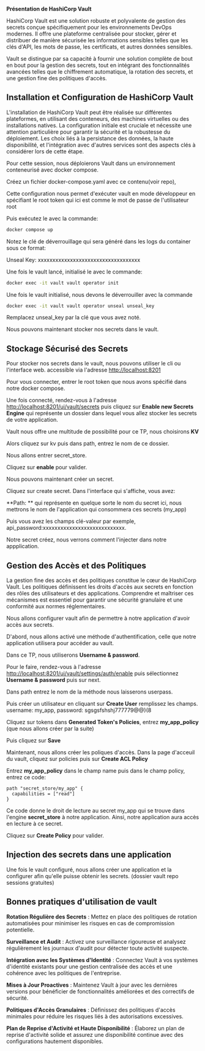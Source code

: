 **Présentation de HashiCorp Vault**
  
HashiCorp Vault est une solution robuste et polyvalente de gestion des secrets conçue spécifiquement pour les environnements DevOps modernes. Il offre une plateforme centralisée pour stocker, gérer et distribuer de manière sécurisée les informations sensibles telles que les clés d'API, les mots de passe, les certificats, et autres données sensibles.

Vault se distingue par sa capacité à fournir une solution complète de bout en bout pour la gestion des secrets, tout en intégrant des fonctionnalités avancées telles que le chiffrement automatique, la rotation des secrets, et une gestion fine des politiques d'accès.

## Installation et Configuration de HashiCorp Vault

L'installation de HashiCorp Vault peut être réalisée sur différentes plateformes, en utilisant des conteneurs, des machines virtuelles ou des installations natives. La configuration initiale est cruciale et nécessite une attention particulière pour garantir la sécurité et la robustesse du déploiement. Les choix liés à la persistance des données, la haute disponibilité, et l'intégration avec d'autres services sont des aspects clés à considérer lors de cette étape.

Pour cette session, nous déploierons Vault dans un environnement conteneurisé avec docker compose.

Créez un fichier docker-compose.yaml avec ce contenu(voir repo),

Cette configuration nous permet d'exécuter vault en mode développeur en spécifiant le root token qui ici est comme le mot de passe de l'utilisateur root


Puis exécutez le avec la commande:
```bash
docker compose up
```

Notez le clé de déverrouillage qui sera généré dans les logs du container sous ce format:

Unseal Key: xxxxxxxxxxxxxxxxxxxxxxxxxxxxxxxxxxx 

Une fois le vault lancé, initialisé le avec le commande:

```bash
docker exec -it vault vault operator init
```
Une fois le vault initialisé, nous devons le déverrouiller avec la commande

```bash
docker exec -it vault vault operator unseal unseal_key
```

Remplacez unseal_key par la clé que vous avez noté.

Nous pouvons maintenant stocker nos secrets dans le vault.


## Stockage Sécurisé des Secrets

Pour stocker nos secrets dans le vault, nous pouvons utiliser le cli ou l'interface web. accessible via l'adresse [http://localhost:8201](http://localhost:8201)

Pour vous connecter, entrer le root token que nous avons spécifié dans notre docker compose.

Une fois connecté, rendez-vous à l'adresse [http://localhost:8201/ui/vault/secrets](http://localhost:8201/ui/vault/secrets) puis cliquez sur **Enable new Secrets Engine** qui représente un dossier dans lequel vous allez stocker les secrets de votre application.

Vault nous offre une multitude de possibilité pour ce TP, nous choisirons **KV**

Alors cliquez sur kv puis dans path, entrez le nom de ce dossier.

Nous allons entrer secret_store.

Cliquez sur **enable** pour valider.

Nous pouvons maintenant créer un secret.

Cliquez sur create secret. Dans l'interface qui s'affiche, vous avez:

**Path: ** qui représente en quelque sorte le nom du secret ici, nous mettrons le nom de l'application qui consommera ces secrets (my_app)

Puis vous avez les champs clé-valeur par exemple, api_password:xxxxxxxxxxxxxxxxxxxxxxxxxxxx.

Notre secret créez, nous verrons comment l'injecter dans notre appplication.


## Gestion des Accès et des Politiques

La gestion fine des accès et des politiques constitue le cœur de HashiCorp Vault. Les politiques définissent les droits d'accès aux secrets en fonction des rôles des utilisateurs et des applications. Comprendre et maîtriser ces mécanismes est essentiel pour garantir une sécurité granulaire et une conformité aux normes réglementaires.

Nous allons configurer vault afin de permettre à notre application d'avoir accès aux secrets.

D'abord, nous allons activé une méthode d'authentification, celle que notre application utilisera pour accéder au vault.

Dans ce TP, nous utiliserons **Username & password**. 

Pour le faire, rendez-vous à l'adresse [http://localhost:8201/ui/vault/settings/auth/enable](http://localhost:8201/ui/vault/settings/auth/enable) puis sélectionnez  **Username & password** puis sur next.

Dans path entrez le nom de la méthode nous laisserons userpass.

Puis créer un utilisateur en cliquant sur **Create User** remplissez les champs. username: my_app, password: sgsgsfshshj777779@@)(8

Cliquez sur tokens dans **Generated Token's Policies**, entrez **my_app_policy** (que nous allons créer par la suite)

Puis cliquez sur **Save**

Maintenant, nous allons créer les poliques d'accès. Dans la page d'acceuil du vault, cliquez sur policies puis sur **Create ACL Policy**

Entrez **my_app_policy** dans le champ name puis dans le champ policy, entrez ce code:


```hcl
path "secret_store/my_app" {
  capabilities = ["read"]
}
```
Ce code donne le droit de lecture au secret my_app qui se trouve dans l'engine **secret_store** à notre application. Ainsi, notre application aura accès en lecture à ce secret.

Cliquez sur **Create Policy** pour valider.



## Injection des secrets dans une application

Une fois le vault configuré, nous allons créer une application et la configurer afin qu'elle puisse obtenir les secrets. (dossier vault repo sessions gratuites)

## Bonnes pratiques d'utilisation de vault

**Rotation Régulière des Secrets** : Mettez en place des politiques de rotation automatisées pour minimiser les risques en cas de compromission potentielle.

**Surveillance et Audit** : Activez une surveillance rigoureuse et analysez régulièrement les journaux d'audit pour détecter toute activité suspecte.

**Intégration avec les Systèmes d'Identité** : Connectez Vault à vos systèmes d'identité existants pour une gestion centralisée des accès et une cohérence avec les politiques de l'entreprise.

**Mises à Jour Proactives** : Maintenez Vault à jour avec les dernières versions pour bénéficier de fonctionnalités améliorées et des correctifs de sécurité.

**Politiques d'Accès Granulaires** : Définissez des politiques d'accès minimales pour réduire les risques liés à des autorisations excessives.

**Plan de Reprise d'Activité et Haute Disponibilité** : Élaborez un plan de reprise d'activité solide et assurez une disponibilité continue avec des configurations hautement disponibles.